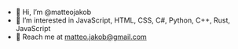 - 👋 Hi, I’m @matteojakob
- 👀 I’m interested in JavaScript, HTML, CSS, C#, Python, C++, Rust, JavaScript
- 📧 Reach me at matteo.jakob@gmail.com


<!---
matteojakob/matteojakob is a ✨ special ✨ repository because its `README.md` (this file) appears on your GitHub profile.
You can click the Preview link to take a look at your changes.
--->
